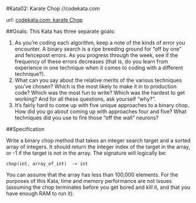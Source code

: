 #Kata02: Karate Chop //codekata.com

url: [codekata.com: karate Chop](http://www.codekata.com/kata/kata02-karate-chop/)

##Goals:
This Kata has three separate goals:

1. As you’re coding each algorithm, keep a note of the kinds of error you encounter. A binary search is a ripe breeding ground for “off by one” and fencepost errors. As you progress through the week, see if the frequency of these errors decreases (that is, do you learn from experience in one technique when it comes to coding with a different technique?).
2. What can you say about the relative merits of the various techniques you’ve chosen? Which is the most likely to make it in to production code? Which was the most fun to write? Which was the hardest to get working? And for all these questions, ask yourself “why?”.
3. It’s fairly hard to come up with five unique approaches to a binary chop. How did you go about coming up with approaches four and five? What techniques did you use to fire those “off the wall” neurons?

##Specification

Write a binary chop method that takes an integer search target and a sorted array of integers. It should return the integer index of the target in the array, or -1 if the target is not in the array. The signature will logically be:

    chop(int, array_of_int)  -> int

You can assume that the array has less than 100,000 elements. For the purposes of this Kata, time and memory performance are not issues (assuming the chop terminates before you get bored and kill it, and that you have enough RAM to run it).
